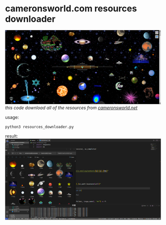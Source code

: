 # cameronsworld.com resources downloader
![cameronsworld](image-1.png)
*this code download all of the resources from [cameronsworld.net](https://www.cameronsworld.net/)*

usage:
```
python3 resources_downloader.py
```

result:
![alt text](image.png)
